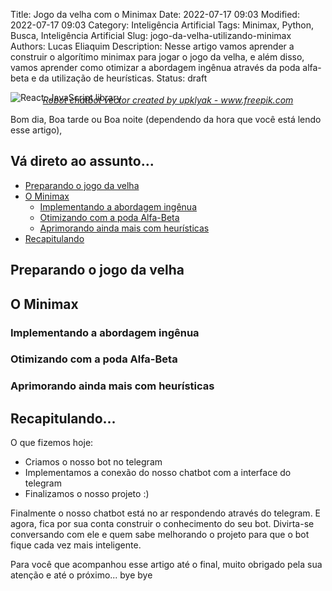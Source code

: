 Title: Jogo da velha com o Minimax
Date: 2022-07-17 09:03
Modified: 2022-07-17 09:03
Category: Inteligência Artificial
Tags: Minimax, Python, Busca, Inteligência Artificial
Slug: jogo-da-velha-utilizando-minimax
Authors: Lucas Eliaquim
Description: Nesse artigo vamos aprender a construir o algorítimo minimax para jogar o jogo da velha, e além disso, vamos aprender como otimizar a abordagem ingênua através da poda alfa-beta e da utilização de heurísticas.
Status: draft


![React: JavaScript library](/images/tictactoe.png)
<p style="text-align: center; margin-top: -27px"><em><a href="https://www.freepik.com/vectors/robot-chatbot" target="_blank">Robot chatbot vector created by upklyak - www.freepik.com</a></em></p>


Bom dia, Boa tarde ou Boa noite (dependendo da hora que você está lendo esse artigo),


## Vá direto ao assunto...

- [Preparando o jogo da velha](#preparando-o-jogo-da-velha)
- [O Minimax](#o-minimax)
    - [Implementando a abordagem ingênua](#implementando-a-abordagem-ingenua)
    - [Otimizando com a poda Alfa-Beta](#otimizando-com-a-poda-alfa-beta)
    - [Aprimorando ainda mais com heurísticas](#aprimorando-ainda-mais-com-heuristicas)
- [Recapitulando](#recapitulando)


<a id="preparando-o-jogo-da-velha"></a>

## Preparando o jogo da velha





<a id="o-minimax"></a>

## O Minimax





<a id="implementando-a-abordagem-ingenua"></a>

### Implementando a abordagem ingênua





<a id="otimizando-com-a-poda-alfa-beta"></a>

### Otimizando com a poda Alfa-Beta





<a id="aprimorando-ainda-mais-com-heuristicas"></a>

### Aprimorando ainda mais com heurísticas





<a id="recapitulando"></a>

## Recapitulando...


O que fizemos hoje:

- Criamos o nosso bot no telegram
- Implementamos a conexão do nosso chatbot com a interface do telegram
- Finalizamos o nosso projeto :)

Finalmente o nosso chatbot está no ar respondendo através do telegram. E agora, fica por sua conta construir o conhecimento do seu bot. Divirta-se conversando com ele e quem sabe melhorando o projeto para que o bot fique cada vez mais inteligente.

Para você que acompanhou esse artigo até o final, muito obrigado pela sua atenção e até o próximo... bye bye

